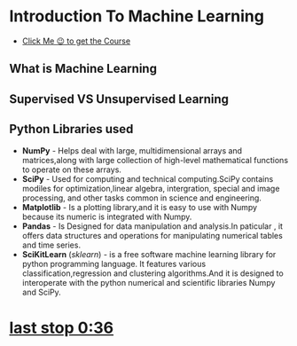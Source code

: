# Introduction To Machine Learning

- [Click Me 😉 to get the Course](https://www.udemy.com/course/python-for-machine-learning-beginners/)

## What is Machine Learning

## Supervised VS Unsupervised Learning

## Python Libraries used

- **NumPy** - Helps deal with large, multidimensional arrays and matrices,along with large collection of high-level mathematical functions to operate on these arrays.
- **SciPy** - Used for computing and technical computing.SciPy contains modiles for optimization,linear algebra, intergration, special and image processing, and other tasks common in science and engineering.
- **Matplotlib** - Is a plotting library,and it is easy to use with Numpy because its numeric is integrated with Numpy.
- **Pandas** - Is Designed for data manipulation and analysis.In paticular , it offers data structures and operations for manipulating numerical tables and time series.
- **SciKitLearn** (_sklearn_) - is a free software machine learning library for python programming language. It features various classification,regression and clustering algorithms.And it is designed to interoperate with the python numerical and scientific libraries Numpy and SciPy.

# [last stop 0:36](https://cdn.xlstat.com/media/feature/0001/02/thumb_1381_feature_medium.png)
